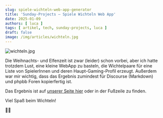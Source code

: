 ```yaml
---
slug: spiele-wichteln-web-app-generator
title: 'Sunday-Projects – Spiele Wichteln Web App'
date: 2025-01-09
authors: [ luca ]
tags: [ artikel, tech, sunday-projects, luca ]
draft: false
image: /img/articles/wichteln.jpg
---
```


![wichteln.jpg](/img/articles/wichteln.jpg)

<!--truncate-->


Die Weihnachts- und Elfenzeit ist zwar (leider) schon vorbei, aber ich hatte trotzdem Lust, eine kleine WebApp zu basteln, die Wichtelpaare für eine
Liste von SpielerInnen und deren Haupt-Gaming-Profil erzeugt.
Außerdem war mir wichtig, dass das Ergebnis zumindest für Discourse (Markdown) und phpbb Foren kopierfertig ist.

Das Ergebnis ist auf [unserer Seite hier](/content/spiele-wichteln) oder in der Fußzeile zu finden.

Viel Spaß beim Wichteln!

🧑‍🎄

